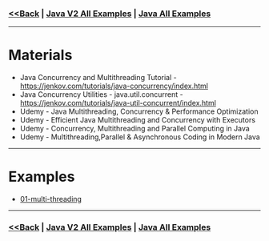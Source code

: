 ### [<<Back](../README.md) | [Java V2 All Examples](https://github.com/avinashbabudonthu/java/blob/master/java-v2/README.md) | [Java All Examples](https://github.com/avinashbabudonthu/java/blob/master/README.md)
------
# Materials
* Java Concurrency and Multithreading Tutorial - https://jenkov.com/tutorials/java-concurrency/index.html
* Java Concurrency Utilities - java.util.concurrent - https://jenkov.com/tutorials/java-util-concurrent/index.html
* Udemy - Java Multithreading, Concurrency & Performance Optimization
* Udemy - Efficient Java Multithreading and Concurrency with Executors
* Udemy - Concurrency, Multithreading and Parallel Computing in Java
* Udemy - Multithreading,Parallel & Asynchronous Coding in Modern Java
------
# Examples
* [01-multi-threading](01-multi-threading)
------
### [<<Back](../README.md) | [Java V2 All Examples](https://github.com/avinashbabudonthu/java/blob/master/java-v2/README.md) | [Java All Examples](https://github.com/avinashbabudonthu/java/blob/master/README.md)
